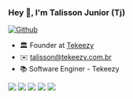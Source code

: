 ### Hey 👋, I'm Talisson Junior (Tj)

[![Github](https://img.shields.io/github/followers/TalissonJuniorr?label=Follow&style=social)](https://github.com/TalissonJuniorr)

- 🏛️ Founder at [Tekeezy](https://www.linkedin.com/company/tekeezy/)
- ✉️ talisson@tekeezy.com.br
- 📚 Software Enginer - Tekeezy

![](https://github-profile-summary-cards.vercel.app/api/cards/profile-details?username=TalissonJuniorr&theme=github)
![](https://github-profile-summary-cards.vercel.app/api/cards/repos-per-language?username=TalissonJuniorr&theme=github)
![](https://github-profile-summary-cards.vercel.app/api/cards/most-commit-language?username=TalissonJuniorr&theme=github)
![](https://github-profile-summary-cards.vercel.app/api/cards/stats?username=TalissonJuniorr&theme=github)
![](https://github-profile-summary-cards.vercel.app/api/cards/productive-time?username=TalissonJuniorr&theme=github)

<!--
**TalissonJuniorr/TalissonJuniorr** is a ✨ _special_ ✨ repository because its `README.md` (this file) appears on your GitHub profile.

Here are some ideas to get you started:

- 🔭 I’m currently working on ...
- 🌱 I’m currently learning ...
- 👯 I’m looking to collaborate on ...
- 🤔 I’m looking for help with ...
- 💬 Ask me about ...
- 📫 How to reach me: ...
- 😄 Pronouns: ...
- ⚡ Fun fact: ...
-->
